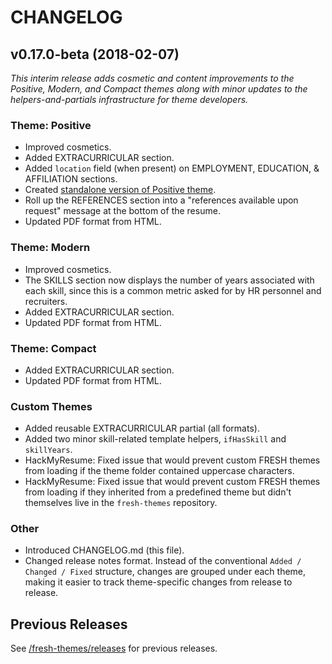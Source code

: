 CHANGELOG
===

## v0.17.0-beta (2018-02-07)

*This interim release adds cosmetic and content improvements to the Positive,
Modern, and Compact themes along with minor updates to the helpers-and-partials infrastructure for theme developers.*

### Theme: Positive

- Improved cosmetics.
- Added EXTRACURRICULAR section.
- Added `location` field (when present) on EMPLOYMENT, EDUCATION, & AFFILIATION
sections.
- Created [standalone version of Positive theme][1].
- Roll up the REFERENCES section into a "references available upon request"
message at the bottom of the resume.
- Updated PDF format from HTML.

### Theme: Modern

- Improved cosmetics.
- The SKILLS section now displays the number of years associated with each skill,
since this is a common metric asked for by HR personnel and recruiters.
- Added EXTRACURRICULAR section.
- Updated PDF format from HTML.

### Theme: Compact

- Added EXTRACURRICULAR section.
- Updated PDF format from HTML.

### Custom Themes

- Added reusable EXTRACURRICULAR partial (all formats).
- Added two minor skill-related template helpers, `ifHasSkill` and `skillYears`.
- HackMyResume: Fixed issue that would prevent custom FRESH themes from loading
if the theme folder contained uppercase characters.
- HackMyResume: Fixed issue that would prevent custom FRESH themes from loading
if they inherited from a predefined theme but didn't themselves live in the
`fresh-themes` repository.

### Other

- Introduced CHANGELOG.md (this file).
- Changed release notes format. Instead of the conventional
`Added / Changed / Fixed` structure, changes are grouped under each theme,
making it easier to track theme-specific changes from release to release.


## Previous Releases

See [/fresh-themes/releases][2] for previous releases.

[1]: https://github.com/fresh-standard/fresh-theme-positive
[2]: https://github.com/fresh-standard/fresh-theme-positive/releases
